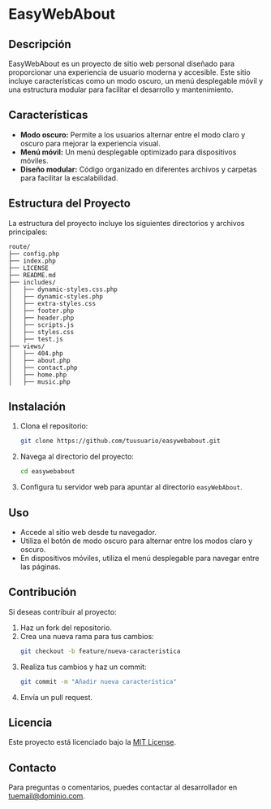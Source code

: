 # EasyWebAbout

## Descripción
EasyWebAbout es un proyecto de sitio web personal diseñado para proporcionar una experiencia de usuario moderna y accesible. Este sitio incluye características como un modo oscuro, un menú desplegable móvil y una estructura modular para facilitar el desarrollo y mantenimiento.

## Características
- **Modo oscuro:** Permite a los usuarios alternar entre el modo claro y oscuro para mejorar la experiencia visual.
- **Menú móvil:** Un menú desplegable optimizado para dispositivos móviles.
- **Diseño modular:** Código organizado en diferentes archivos y carpetas para facilitar la escalabilidad.

## Estructura del Proyecto
La estructura del proyecto incluye los siguientes directorios y archivos principales:

```
route/
├── config.php
├── index.php
├── LICENSE
├── README.md
├── includes/
│   ├── dynamic-styles.css.php
│   ├── dynamic-styles.php
│   ├── extra-styles.css
│   ├── footer.php
│   ├── header.php
│   ├── scripts.js
│   ├── styles.css
│   ├── test.js
├── views/
│   ├── 404.php
│   ├── about.php
│   ├── contact.php
│   ├── home.php
│   ├── music.php
```

## Instalación
1. Clona el repositorio:
   ```bash
   git clone https://github.com/tuusuario/easywebabout.git
   ```
2. Navega al directorio del proyecto:
   ```bash
   cd easywebabout
   ```
3. Configura tu servidor web para apuntar al directorio `easyWebAbout`.

## Uso
- Accede al sitio web desde tu navegador.
- Utiliza el botón de modo oscuro para alternar entre los modos claro y oscuro.
- En dispositivos móviles, utiliza el menú desplegable para navegar entre las páginas.

## Contribución
Si deseas contribuir al proyecto:
1. Haz un fork del repositorio.
2. Crea una nueva rama para tus cambios:
   ```bash
   git checkout -b feature/nueva-caracteristica
   ```
3. Realiza tus cambios y haz un commit:
   ```bash
   git commit -m "Añadir nueva característica"
   ```
4. Envía un pull request.

## Licencia
Este proyecto está licenciado bajo la [MIT License](LICENSE).

## Contacto
Para preguntas o comentarios, puedes contactar al desarrollador en [tuemail@dominio.com](mailto:tuemail@dominio.com).